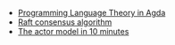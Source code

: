 * [Programming Language Theory in Agda](https://wenkokke.github.io/sf)
* [Raft consensus algorithm](https://raft.github.io)
* [The actor model in 10 minutes](https://www.brianstorti.com/the-actor-model)
